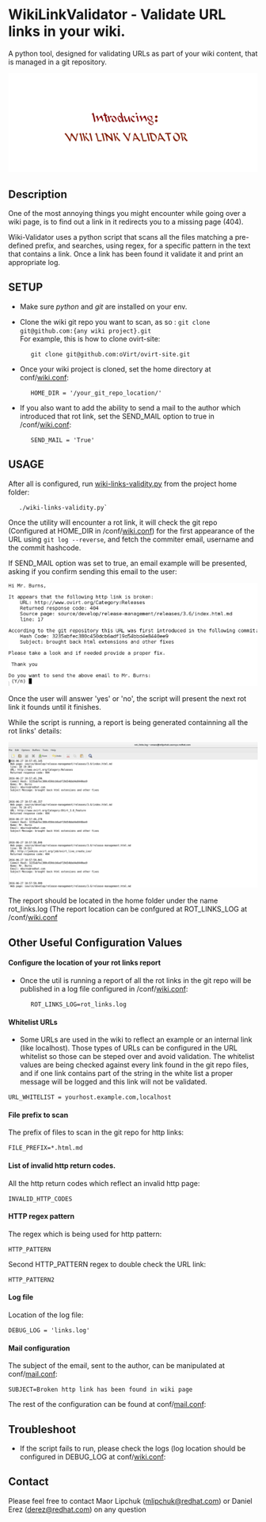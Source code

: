 # WikiLinkValidator - Validate URL links in your wiki.
A python tool, designed for validating URLs as part of your wiki content, that is managed in a git repository.
<p align="center"><img src ="/images/Introducing.gif" /></p>

## Description
One of the most annoying things you might encounter while going over a wiki page, is to find out a link in it redirects you to a missing page (404).

Wiki-Validator uses a python script that scans all the files matching a pre-defined prefix,
and searches, using regex, for a specific pattern in the text that contains a link.
Once a link has been found it validate it and print an appropriate log.

## SETUP
* Make sure <i>python</i> and <i>git</i> are installed on your env.
* Clone the wiki git repo you want to scan, as so : `git clone git@github.com:{any wiki project}.git`  
  For example, this is how to clone ovirt-site:  
  ``` 
     git clone git@github.com:oVirt/ovirt-site.git
  ```
* Once your wiki project is cloned, set the home directory at conf/[wiki.conf](/conf/wiki.conf):  
   ```
      HOME_DIR = '/your_git_repo_location/'
   ```

* If you also want to add the ability to send a mail to the author which introduced that rot link, set the SEND_MAIL option to true in /conf/[wiki.conf](/conf/wiki.conf):
   ```
      SEND_MAIL = 'True'
   ```

## USAGE
After all is configured, run [wiki-links-validity.py](/wiki-links-validity.py) from the project home folder:
```
   ./wiki-links-validity.py`
```

Once the utility will encounter a rot link, it will check the git repo (Configured at HOME_DIR in /conf/[wiki.conf](/conf/wiki.conf)) for the first appearance of the URL using `git log --reverse`, and fetch the commiter email, username and the commit hashcode.

If SEND_MAIL option was set to true, an email example will be presented, asking if you confirm sending this email to the user:
<p align="center"><img src ="/images/mail_question.png" /></p>

Once the user will answer 'yes' or 'no', the script will present the next rot link it founds until it finishes.

While the script is running, a report is being generated containning all the rot links' details:
<p align="center"><img src ="/images/rot_links_report.png" /></p>

The report should be located in the home folder under the name rot_links.log (The report location can be confgured at  ROT_LINKS_LOG at /conf/[wiki.conf](/conf/wiki.conf)


## Other Useful Configuration Values

#### Configure the location of your rot links report
* Once the util is running a report of all the rot links in the git repo will be published in a log file configured in  /conf/[wiki.conf](/conf/wiki.conf):
  ```
     ROT_LINKS_LOG=rot_links.log
  ```

#### Whitelist URLs
* Some URLs are used in the wiki to reflect an example or an internal link (like localhost).
Those types of URLs can be configured in the URL whitelist so those can be steped over and avoid validation.
The whitelist values are being checked against every link found in the git repo files, and if one link contains part of the string in the white list a proper message will be logged and this link will not be validated.
```
URL_WHITELIST = yourhost.example.com,localhost
```

#### File prefix to scan
The prefix of files to scan in the git repo for http links:
```
FILE_PREFIX=*.html.md
```

#### List of invalid http return codes.
All the http return codes which reflect an invalid http page:
```
INVALID_HTTP_CODES
```

#### HTTP regex pattern
The regex which is being used for http pattern:
```
HTTP_PATTERN
```

Second HTTP_PATTERN regex to double check the URL link:
```
HTTP_PATTERN2
```

#### Log file
Location of the log file:
```
DEBUG_LOG = 'links.log'
```

#### Mail configuration
The subject of the email, sent to the author, can be manipulated at conf/[mail.conf](/conf/mail.conf):
```
SUBJECT=Broken http link has been found in wiki page
```

The rest of the configuration can be found at conf/[mail.conf](/conf/mail.conf):

## Troubleshoot

* If the script fails to run, please check the logs (log location should be configured in DEBUG_LOG at conf/[wiki.conf](/conf/wiki.conf):

## Contact

Please feel free to contact Maor Lipchuk (mlipchuk@redhat.com) or Daniel Erez (derez@redhat.com) on any question
